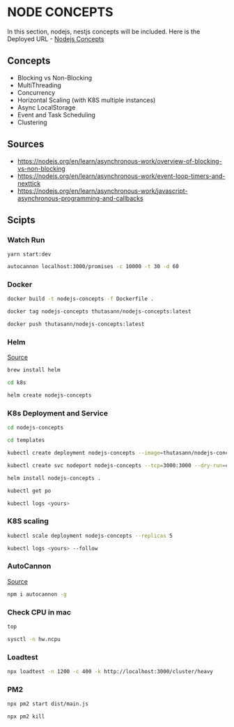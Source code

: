 # NODE CONCEPTS

In this section, nodejs, nestjs concepts will be included. Here is the Deployed URL - [Nodejs Concepts](https://nodejs-concepts.onrender.com)

## Concepts

- Blocking vs Non-Blocking
- MultiThreading
- Concurrency
- Horizontal Scaling (with K8S multiple instances)
- Async LocalStorage
- Event and Task Scheduling
- Clustering

## Sources

- https://nodejs.org/en/learn/asynchronous-work/overview-of-blocking-vs-non-blocking
- https://nodejs.org/en/learn/asynchronous-work/event-loop-timers-and-nexttick
- https://nodejs.org/en/learn/asynchronous-work/javascript-asynchronous-programming-and-callbacks

## Scipts

### Watch Run

```
yarn start:dev
```

```bash
autocannon localhost:3000/promises -c 10000 -t 30 -d 60
```

### Docker

```bash
docker build -t nodejs-concepts -f Dockerfile .
```

```bash
docker tag nodejs-concepts thutasann/nodejs-concepts:latest
```

```bash
docker push thutasann/nodejs-concepts:latest
```

### Helm

[Source](https://helm.sh/docs/intro/install/)

```bash
brew install helm
```

```bash
cd k8s

helm create nodejs-concepts
```

### K8s Deployment and Service

```bash
cd nodejs-concepts

cd templates
```

```bash
kubectl create deployment nodejs-concepts --image=thutasann/nodejs-concepts:latest --port 3000 --dry-run=client -o yaml > deployment.yaml
```

```bash
kubectl create svc nodeport nodejs-concepts --tcp=3000:3000 --dry-run=client -o yaml > service.yaml
```

```bash
helm install nodejs-concepts .
```

```bash
kubectl get po
```

```bash
kubectl logs <yours>
```

### K8S scaling

```bash
kubectl scale deployment nodejs-concepts --replicas 5
```

```bash
kubectl logs <yours> --follow
```

### AutoCannon

[Source](https://www.npmjs.com/package/autocannon)

```bash
npm i autocannon -g
```

### Check CPU in mac

```bash
top
```

```bash
sysctl -n hw.ncpu
```

### Loadtest

```bash
npx loadtest -n 1200 -c 400 -k http://localhost:3000/cluster/heavy
```

### PM2

```bash
npx pm2 start dist/main.js
```

```bash
npx pm2 kill
```
